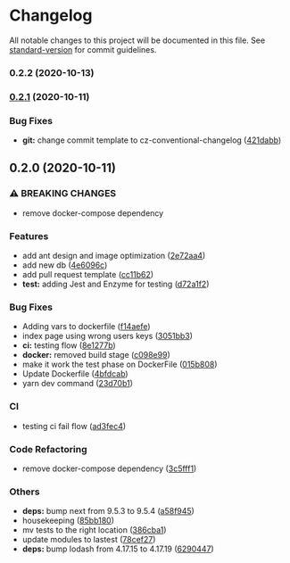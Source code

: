 # Changelog

All notable changes to this project will be documented in this file. See [standard-version](https://github.com/conventional-changelog/standard-version) for commit guidelines.

### 0.2.2 (2020-10-13)

### [0.2.1](https://github.com/la5ta/tally-web/compare/v0.2.0...v0.2.1) (2020-10-11)


### Bug Fixes

* **git:** change commit template to cz-conventional-changelog ([421dabb](https://github.com/la5ta/tally-web/commit/421dabb50c260ce69306f04176a9d2ac6bc95810))

## 0.2.0 (2020-10-11)


### ⚠ BREAKING CHANGES

*  remove docker-compose dependency

### Features

* add ant design and image optimization ([2e72aa4](https://github.com/la5ta/tally-web/commit/2e72aa4fdaedc90f4607a478132e7175cc99d2eb))
* add new db ([4e6096c](https://github.com/la5ta/tally-web/commit/4e6096cce015074cbe87243c189ea8d6e9b68500))
* add pull request template ([cc11b62](https://github.com/la5ta/tally-web/commit/cc11b62a9b439905b4d4801f79ffe5a988510ee2))
* **test:** adding Jest and Enzyme for testing ([d72a1f2](https://github.com/la5ta/tally-web/commit/d72a1f2ec1fe5ca636ad278a676734746f97aa36))


### Bug Fixes

* Adding vars to dockerfile ([f14aefe](https://github.com/la5ta/tally-web/commit/f14aefecea0718380afd78434eb62e155fcf7e77))
* index page using wrong users keys ([3051bb3](https://github.com/la5ta/tally-web/commit/3051bb36fbc3fd51c8f5be37f377e4383323a98e))
* **ci:** testing flow ([8e1277b](https://github.com/la5ta/tally-web/commit/8e1277b4bf18bd33add86f388a715ba1f5587511))
* **docker:** removed build stage ([c098e99](https://github.com/la5ta/tally-web/commit/c098e997f63587f7df62fbbdb42c409643db2149))
* make it work the test phase on DockerFile ([015b808](https://github.com/la5ta/tally-web/commit/015b80839cc372d7b8dafcab497bd584e3674603))
* Update Dockerfile ([4bfdcab](https://github.com/la5ta/tally-web/commit/4bfdcab6c16dd61f165f4e1c7f408277b9ca81b2))
* yarn dev command ([23d70b1](https://github.com/la5ta/tally-web/commit/23d70b1de7cedc1d6ea0885353928c91a94f4647))


### CI

* testing ci fail flow ([ad3fec4](https://github.com/la5ta/tally-web/commit/ad3fec4f37ef5bbe7e0beb5beaf45550f8f6dd80))


### Code Refactoring

*  remove docker-compose dependency ([3c5fff1](https://github.com/la5ta/tally-web/commit/3c5fff158c96b3355b8acddbbc809ec416a31cc5))


### Others

* **deps:** bump next from 9.5.3 to 9.5.4 ([a58f945](https://github.com/la5ta/tally-web/commit/a58f9455033d7324f1f653fb56f7c8d470aab2db))
* housekeeping ([85bb180](https://github.com/la5ta/tally-web/commit/85bb180c5218dd2915d8a338a95a3f6bb44e4c27))
* mv tests to the right location ([386cba1](https://github.com/la5ta/tally-web/commit/386cba16480c24ed45d8ba569cc538540b43b000))
* update modules to lastest ([78cef27](https://github.com/la5ta/tally-web/commit/78cef27f577056cf2c34288300b3352b9a696be9))
* **deps:** bump lodash from 4.17.15 to 4.17.19 ([6290447](https://github.com/la5ta/tally-web/commit/6290447a1ee0986924292604f7f2e51d04b1a2b0))
